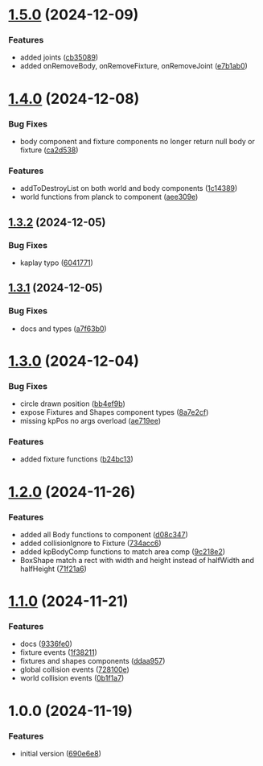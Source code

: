 # [1.5.0](https://github.com/KeSuave/KaPlanck/compare/v1.4.0...v1.5.0) (2024-12-09)


### Features

* added joints ([cb35089](https://github.com/KeSuave/KaPlanck/commit/cb350899479dd59ad64e40e7bb123320b676b047))
* added onRemoveBody, onRemoveFixture, onRemoveJoint ([e7b1ab0](https://github.com/KeSuave/KaPlanck/commit/e7b1ab087af3e56cedc028365173c7dc08b7b974))

# [1.4.0](https://github.com/KeSuave/KaPlanck/compare/v1.3.2...v1.4.0) (2024-12-08)


### Bug Fixes

* body component and fixture components no longer return null body or fixture ([ca2d538](https://github.com/KeSuave/KaPlanck/commit/ca2d53895717aa18af21b803fe43ef5df1a68f8b))


### Features

* addToDestroyList on both world and body components ([1c14389](https://github.com/KeSuave/KaPlanck/commit/1c14389528c6c66a203e743c8ac896c13ffa001c))
* world functions from planck to component ([aee309e](https://github.com/KeSuave/KaPlanck/commit/aee309ebf0144ac2ac5a74ac683da87d5d22a274))

## [1.3.2](https://github.com/KeSuave/KaPlanck/compare/v1.3.1...v1.3.2) (2024-12-05)


### Bug Fixes

* kaplay typo ([6041771](https://github.com/KeSuave/KaPlanck/commit/604177139fbcdce6881938856c36735ee07b02ea))

## [1.3.1](https://github.com/KeSuave/KaPlanck/compare/v1.3.0...v1.3.1) (2024-12-05)


### Bug Fixes

* docs and types ([a7f63b0](https://github.com/KeSuave/KaPlanck/commit/a7f63b0c0126a9e1dc082b879b7846732042f740))

# [1.3.0](https://github.com/KeSuave/KaPlanck/compare/v1.2.0...v1.3.0) (2024-12-04)


### Bug Fixes

* circle drawn position ([bb4ef9b](https://github.com/KeSuave/KaPlanck/commit/bb4ef9bbb25d06aa1163335c506c9a14604e3384))
* expose Fixtures and Shapes component types ([8a7e2cf](https://github.com/KeSuave/KaPlanck/commit/8a7e2cf607b0608eaf2f78ee98cea37b4a166c9b))
* missing kpPos no args overload ([ae719ee](https://github.com/KeSuave/KaPlanck/commit/ae719ee122ee8b3ff2eab990d8533a379a6d8c31))


### Features

* added fixture functions ([b24bc13](https://github.com/KeSuave/KaPlanck/commit/b24bc13cedcbf9b17ad3938e06636bf8665325a5))

# [1.2.0](https://github.com/KeSuave/KaPlanck/compare/v1.1.0...v1.2.0) (2024-11-26)


### Features

* added all Body functions to component ([d08c347](https://github.com/KeSuave/KaPlanck/commit/d08c347e54fd31e847a9008b23fb45f2b6c43b20))
* added collisionIgnore to Fixture ([734acc6](https://github.com/KeSuave/KaPlanck/commit/734acc6f34635befcca60244a234abd86f08f25a))
* added kpBodyComp functions to match area comp ([9c218e2](https://github.com/KeSuave/KaPlanck/commit/9c218e2812c04f33c20ad3ef01b40da4b5cd9ed0))
* BoxShape match a rect with width and height instead of halfWidth and halfHeight ([71f21a6](https://github.com/KeSuave/KaPlanck/commit/71f21a694732c8f73297ec207d877a65c9914245))

# [1.1.0](https://github.com/KeSuave/KaPlanck/compare/v1.0.0...v1.1.0) (2024-11-21)


### Features

* docs ([9336fe0](https://github.com/KeSuave/KaPlanck/commit/9336fe0812f140a4d7646e3291d2bae0e2f59477))
* fixture events ([1f38211](https://github.com/KeSuave/KaPlanck/commit/1f382114d746494957914d83c59ed8ce0b27b9ee))
* fixtures and shapes components ([ddaa957](https://github.com/KeSuave/KaPlanck/commit/ddaa957a92610835649665664f9de65613de337c))
* global collision events ([728100e](https://github.com/KeSuave/KaPlanck/commit/728100e63502c478abe3508e04a82428179e9ca1))
* world collision events ([0b1f1a7](https://github.com/KeSuave/KaPlanck/commit/0b1f1a733dfae33fb86f267804b08664a70fb182))

# 1.0.0 (2024-11-19)


### Features

* initial version ([690e6e8](https://github.com/KeSuave/KaPlanck/commit/690e6e8b11e926a057d871fc2ecf0f637d5011a5))
